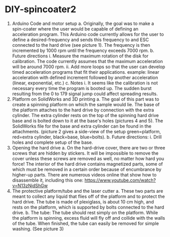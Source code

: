 # DIY-spincoater2


1.	Arduino Code and  motor setup
      a.	Originally, the goal was to make a spin-coater where the user would be capable of defining an acceleration program. This            Arduino code currently allows for the user to define a desired-frequency and sends this frequency to and ESC connected to the            hard drive (see picture 1). The frequency is then incremented by 1000 rpm until the frequency exceeds 7000 rpm.
      b.	Future directions
            i.	Measure the maximum rotation of the disk for calibration. The code currently assumes that the maximum acceleration will                   be around 7000 rpm.
            ii.	Add more loops so that the user can develop timed acceleration programs that fit their applications. example: linear                     acceleration with defined increment followed by another acceleration (linear, exponential, etc.)
      c.	Notes
            i.	It seems like the calibration is not necessary every time the program is booted up. The sudden burst resulting from the                   0 to 179 signal jump could affect spreading results. 
2.	Platform on SolidWorks and 3D printing
      a.	The goal of this part was to create a spinning platform on which the sample would lie. The base of the platform attaches to         the hard drive by connection with the extra cylinder. The extra cylinder rests on the top of the spinning hard drive          base       and is bolted down to it at the base's holes (pictures 4 and 5).  The SolidWorks file for the base and extra cylinder can be found in the attachments.             (picture 2 gives a side-view of the setup green=platform, red=extra cylinder, black=base, blue=bolts). 
      b.	Future directions: 
            i.	Drill holes and complete setup of the base.
3.	Opening the hard drive
      a.	On the hard-drive cover, there are two or three screws that are hidden by stickers. It will be impossible to remove the cover       unless these screws are removed as well, no matter how hard you force! The interior of the hard drive contains magnetized parts,         some of which must be removed in a certain order because of encumbrance by higher-up parts. There are numerous videos online that         show how to disassemble it, including this one: https://www.youtube.com/watch?v=N13zNjdShGw
4.	The protective platform/tube and the laser cutter
      a.	These two parts are meant to collect any liquid that flies off of the platform and to protect the hard drive. The tube is           made of plexiglass, is about 10 cm high, and rests on the platform, which is supported by bolts connected to the hard drive. 
      b.	The tube: The tube should rest simply on the platform. While the platform is spinning, excess fluid will fly off and collide       with the walls of the tube. When finished, the tube can easily be removed for simple washing. (See picture 3)
